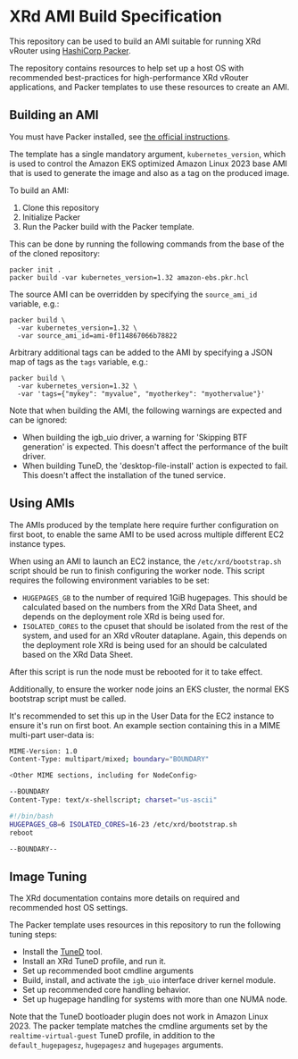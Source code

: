 # XRd AMI Build Specification

This repository can be used to build an AMI suitable for running
XRd vRouter using [HashiCorp Packer](https://www.packer.io/).

The repository contains resources to help set up a host OS with recommended
best-practices for high-performance XRd vRouter applications, and Packer
templates to use these resources to create an AMI.

## Building an AMI

You must have Packer installed, see
[the official instructions](https://developer.hashicorp.com/packer/downloads).

The template has a single mandatory argument, `kubernetes_version`, which
is used to control the Amazon EKS optimized Amazon Linux 2023 base AMI that
is used to generate the image and also as a tag on the produced image.

To build an AMI:
  1. Clone this repository
  2. Initialize Packer
  3. Run the Packer build with the Packer template.

This can be done by running the following commands from the base of the of
the cloned repository:

```
packer init .
packer build -var kubernetes_version=1.32 amazon-ebs.pkr.hcl
```

The source AMI can be overridden by specifying the `source_ami_id` variable,
e.g.:

```
packer build \
  -var kubernetes_version=1.32 \
  -var source_ami_id=ami-0f114867066b78822
```

Arbitrary additional tags can be added to the AMI by specifying a JSON
map of tags as the `tags` variable, e.g.:

```
packer build \
  -var kubernetes_version=1.32 \
  -var 'tags={"mykey": "myvalue", "myotherkey": "myothervalue"}'
```

Note that when building the AMI, the following warnings are expected and can be ignored:

* When building the igb_uio driver, a warning for 'Skipping BTF generation' is expected. This doesn't affect the performance of the built driver.
* When building TuneD, the 'desktop-file-install' action is expected to fail. This doesn't affect the installation of the tuned service.

## Using AMIs

The AMIs produced by the template here require further configuration
on first boot, to enable the same AMI to be used across multiple different
EC2 instance types.

When using an AMI to launch an EC2 instance, the `/etc/xrd/bootstrap.sh`
script should be run to finish configuring the worker node. This script
requires the following environment variables to be set:
  - `HUGEPAGES_GB` to the number of required 1GiB hugepages. This should be
    calculated based on the numbers from the XRd Data Sheet, and depends
    on the deployment role XRd is being used for.
  - `ISOLATED_CORES` to the cpuset that should be isolated from the
    rest of the system, and used for an XRd vRouter dataplane. Again, this
    depends on the deployment role XRd is being used for an should be
    calculated based on the XRd Data Sheet.

After this script is run the node must be rebooted for it to take effect.

Additionally, to ensure the worker node joins an EKS cluster, the normal
EKS bootstrap script must be called.

It's recommended to set this up in the User Data for the EC2 instance
to ensure it's run on first boot. An example section containing this in a MIME
multi-part user-data is:

```bash
MIME-Version: 1.0
Content-Type: multipart/mixed; boundary="BOUNDARY"

<Other MIME sections, including for NodeConfig>

--BOUNDARY
Content-Type: text/x-shellscript; charset="us-ascii"

#!/bin/bash
HUGEPAGES_GB=6 ISOLATED_CORES=16-23 /etc/xrd/bootstrap.sh
reboot

--BOUNDARY--
```

## Image Tuning

The XRd documentation contains more details on required and recommended
host OS settings.

The Packer template uses resources in this repository to run the following
tuning steps:
  - Install the [TuneD](https://github.com/redhat-performance/tuned) tool.
  - Install an XRd TuneD profile, and run it.
  - Set up recommended boot cmdline arguments
  - Build, install, and activate the `igb_uio` interface driver kernel module.
  - Set up recommended core handling behavior.
  - Set up hugepage handling for systems with more than one NUMA node.

Note that the TuneD bootloader plugin does not work in Amazon Linux 2023. The packer template matches the cmdline arguments set by the `realtime-virtual-guest` TuneD profile, in addition to the `default_hugepagesz`, `hugepagesz` and `hugepages` arguments.
